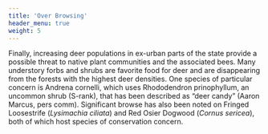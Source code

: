 ```yaml
---
title: 'Over Browsing'
header_menu: true
weight: 5
---
```


Finally, increasing deer populations in ex-urban parts of the state provide a possible threat to native plant communities and the associated bees. Many understory forbs and shrubs are favorite food for deer and are disappearing from the forests with the highest deer densities. One species of particular concern is Andrena cornelli, which uses Rhododendron prinophyllum, an uncommon shrub (S-rank), that has been described as “deer candy” (Aaron Marcus, pers comm). Significant browse has also been noted on Fringed Loosestrife (<i>Lysimachia ciliata</i>) and Red Osier Dogwood (<i>Cornus sericea</i>), both of which host species of conservation concern. 
